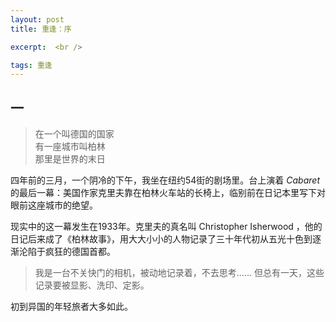 ```yaml
---
layout: post
title: 重逢：序

excerpt:  <br />

tags: 重逢
---
```


##  一

>在一个叫德国的国家<br />
>有一座城市叫柏林<br />
>那里是世界的末日<br />

四年前的三月，一个阴冷的下午，我坐在纽约54街的剧场里。台上演着 _Cabaret_ 的最后一幕：美国作家克里夫靠在柏林火车站的长椅上，临别前在日记本里写下对眼前这座城市的绝望。

现实中的这一幕发生在1933年。克里夫的真名叫 Christopher Isherwood ，他的日记后来成了《柏林故事》，用大大小小的人物记录了三十年代初从五光十色到逐渐沦陷于疯狂的德国首都。

>我是一台不关快门的相机，被动地记录着，不去思考…… 但总有一天，这些记录要被显影、洗印、定影。

初到异国的年轻旅者大多如此。

<br /><br />
